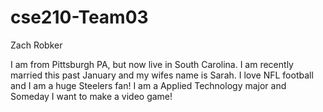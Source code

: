 # cse210-Team03

Zach Robker

I am from Pittsburgh PA, but now live in South Carolina. I am recently married this past January and my wifes name is Sarah.
I love NFL football and I am a huge Steelers fan! I am a Applied Technology major and Someday I want to make a video game!